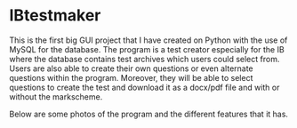 # IBtestmaker
This is the first big GUI project that I have created on Python with the use of MySQL for the database. 
The program is a test creator especially for the IB where the database contains test archives which users could select from.
Users are also able to create their own questions or even alternate questions within the program. Moreover, they will be able to select questions to create the test and download it as a docx/pdf file and with or without the markscheme. 

Below are some photos of the program and the different features that it has.
